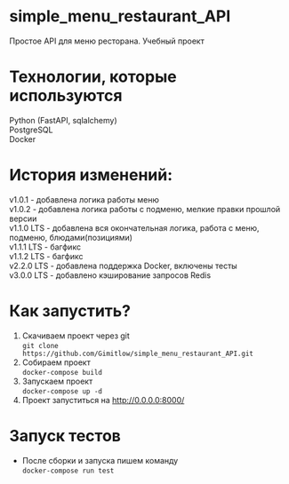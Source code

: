 # simple_menu_restaurant_API
Простое API для меню ресторана. Учебный проект

# Технологии, которые используются
Python (FastAPI, sqlalchemy)<br/>
PostgreSQL<br/>
Docker

# История изменений: 
v1.0.1 - добавлена логика работы меню<br/>
v1.0.2 - добавлена логика работы с подменю, мелкие правки прошлой версии<br/>
v1.1.0 LTS - добавлена вся окончательная логика, работа с меню, подменю, блюдами(позициями)<br/>
v1.1.1 LTS - багфикс<br/>
v1.1.2 LTS - багфикс<br/>
v2.2.0 LTS - добавлена поддержка Docker, включены тесты<br/>
v3.0.0 LTS - добавлено кэширование запросов Redis


# Как запустить?
1) Скачиваем проект через git<br/>
`git clone https://github.com/Gimitlow/simple_menu_restaurant_API.git`<br/>
2) Собираем проект<br/>
`docker-compose build`<br/>
3) Запускаем проект<br/>
`docker-compose up -d`<br/>
4) Проект запуститься на http://0.0.0.0:8000/

# Запуск тестов
- После сборки и запуска пишем команду<br/>
`docker-compose run test`
